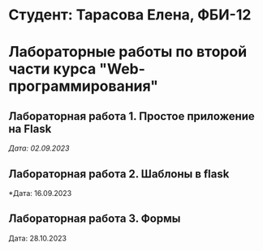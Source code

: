 # Студент: Тарасова Елена, ФБИ-12 

# Лабораторные работы по второй части курса "Web-программирования"

## Лабораторная работа 1. Простое приложение на Flask

*Дата: 02.09.2023*

## Лабораторная работа 2. Шаблоны в flask

*Дата: 16.09.2023

## Лабораторная работа 3. Формы

Дата: 28.10.2023

